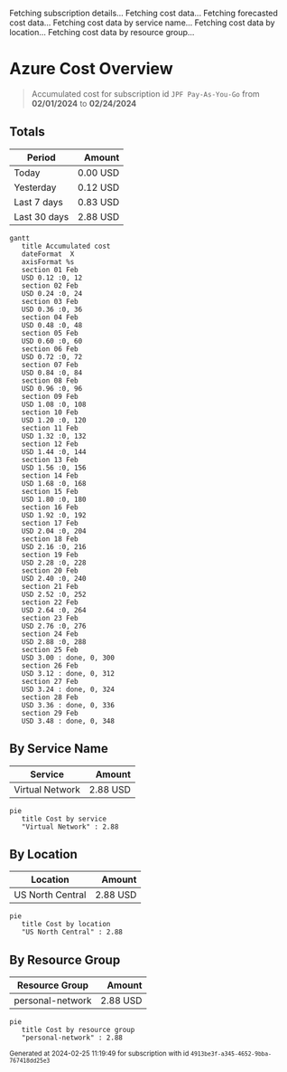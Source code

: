 Fetching subscription details...
Fetching cost data...
Fetching forecasted cost data...
Fetching cost data by service name...
Fetching cost data by location...
Fetching cost data by resource group...
# Azure Cost Overview

> Accumulated cost for subscription id `JPF Pay-As-You-Go` from **02/01/2024** to **02/24/2024**

## Totals

|Period|Amount|
|---|---:|
|Today|0.00 USD|
|Yesterday|0.12 USD|
|Last 7 days|0.83 USD|
|Last 30 days|2.88 USD|

```mermaid
gantt
   title Accumulated cost
   dateFormat  X
   axisFormat %s
   section 01 Feb
   USD 0.12 :0, 12
   section 02 Feb
   USD 0.24 :0, 24
   section 03 Feb
   USD 0.36 :0, 36
   section 04 Feb
   USD 0.48 :0, 48
   section 05 Feb
   USD 0.60 :0, 60
   section 06 Feb
   USD 0.72 :0, 72
   section 07 Feb
   USD 0.84 :0, 84
   section 08 Feb
   USD 0.96 :0, 96
   section 09 Feb
   USD 1.08 :0, 108
   section 10 Feb
   USD 1.20 :0, 120
   section 11 Feb
   USD 1.32 :0, 132
   section 12 Feb
   USD 1.44 :0, 144
   section 13 Feb
   USD 1.56 :0, 156
   section 14 Feb
   USD 1.68 :0, 168
   section 15 Feb
   USD 1.80 :0, 180
   section 16 Feb
   USD 1.92 :0, 192
   section 17 Feb
   USD 2.04 :0, 204
   section 18 Feb
   USD 2.16 :0, 216
   section 19 Feb
   USD 2.28 :0, 228
   section 20 Feb
   USD 2.40 :0, 240
   section 21 Feb
   USD 2.52 :0, 252
   section 22 Feb
   USD 2.64 :0, 264
   section 23 Feb
   USD 2.76 :0, 276
   section 24 Feb
   USD 2.88 :0, 288
   section 25 Feb
   USD 3.00 : done, 0, 300
   section 26 Feb
   USD 3.12 : done, 0, 312
   section 27 Feb
   USD 3.24 : done, 0, 324
   section 28 Feb
   USD 3.36 : done, 0, 336
   section 29 Feb
   USD 3.48 : done, 0, 348
```

## By Service Name

|Service|Amount|
|---|---:|
|Virtual Network|2.88 USD|

```mermaid
pie
   title Cost by service
   "Virtual Network" : 2.88
```

## By Location

|Location|Amount|
|---|---:|
|US North Central|2.88 USD|

```mermaid
pie
   title Cost by location
   "US North Central" : 2.88
```

## By Resource Group

|Resource Group|Amount|
|---|---:|
|personal-network|2.88 USD|

```mermaid
pie
   title Cost by resource group
   "personal-network" : 2.88
```

<sup>Generated at 2024-02-25 11:19:49 for subscription with id `4913be3f-a345-4652-9bba-767418dd25e3`</sup>
